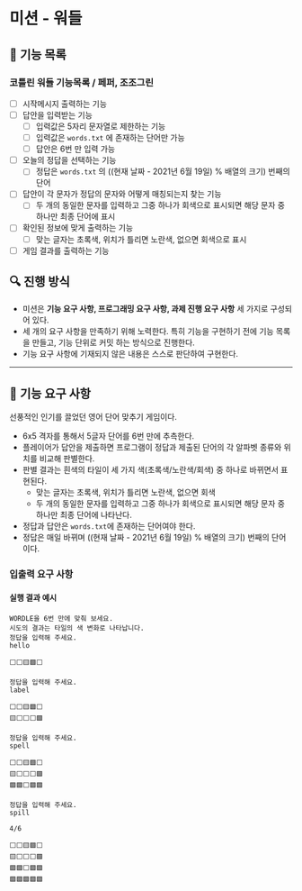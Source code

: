 # 미션 - 워들

## 📝 기능 목록

### 코틀린 워들 기능목록 / 페퍼, 조조그린

- [ ] 시작메시지 출력하는 기능
- [ ] 답안을 입력받는 기능
  - [ ] 입력값은 5자리 문자열로 제한하는 기능
  - [ ] 입력값은 `words.txt` 에 존재하는 단어만 가능
  - [ ] 답안은 6번 만 입력 가능
- [ ] 오늘의 정답을 선택하는 기능
    - [ ] 정답은 `words.txt` 의 ((현재 날짜 - 2021년 6월 19일) % 배열의 크기) 번째의 단어
- [ ] 답안이 각 문자가 정답의 문자와 어떻게 매칭되는지 찾는 기능
    - [ ] 두 개의 동일한 문자를 입력하고 그중 하나가 회색으로 표시되면 해당 문자 중 하나만 최종 단어에 표시
- [ ] 확인된 정보에 맞게 출력하는 기능
    - [ ] 맞는 글자는 초록색, 위치가 틀리면 노란색, 없으면 회색으로 표시
- [ ] 게임 결과를 출력하는 기능

## 🔍 진행 방식

- 미션은 **기능 요구 사항, 프로그래밍 요구 사항, 과제 진행 요구 사항** 세 가지로 구성되어 있다.
- 세 개의 요구 사항을 만족하기 위해 노력한다. 특히 기능을 구현하기 전에 기능 목록을 만들고, 기능 단위로 커밋 하는 방식으로 진행한다.
- 기능 요구 사항에 기재되지 않은 내용은 스스로 판단하여 구현한다.

---

## 🚀 기능 요구 사항

선풍적인 인기를 끌었던 영어 단어 맞추기 게임이다.

- 6x5 격자를 통해서 5글자 단어를 6번 만에 추측한다.
- 플레이어가 답안을 제출하면 프로그램이 정답과 제출된 단어의 각 알파벳 종류와 위치를 비교해 판별한다.
- 판별 결과는 흰색의 타일이 세 가지 색(초록색/노란색/회색) 중 하나로 바뀌면서 표현된다.
   - 맞는 글자는 초록색, 위치가 틀리면 노란색, 없으면 회색
   - 두 개의 동일한 문자를 입력하고 그중 하나가 회색으로 표시되면 해당 문자 중 하나만 최종 단어에 나타난다.
- 정답과 답안은 `words.txt`에 존재하는 단어여야 한다.
- 정답은 매일 바뀌며 ((현재 날짜 - 2021년 6월 19일) % 배열의 크기) 번째의 단어이다.

### 입출력 요구 사항

#### 실행 결과 예시

```
WORDLE을 6번 만에 맞춰 보세요.
시도의 결과는 타일의 색 변화로 나타납니다.
정답을 입력해 주세요.
hello

⬜⬜🟨🟩⬜

정답을 입력해 주세요.
label

⬜⬜🟨🟩⬜
🟨⬜⬜⬜🟩

정답을 입력해 주세요.
spell

⬜⬜🟨🟩⬜
🟨⬜⬜⬜🟩
🟩🟩⬜🟩🟩

정답을 입력해 주세요.
spill

4/6

⬜⬜🟨🟩⬜
🟨⬜⬜⬜🟩
🟩🟩⬜🟩🟩
🟩🟩🟩🟩🟩
```
